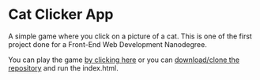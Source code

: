 # Cat Clicker App
A simple game where you click on a picture of a cat.  This is one of the first project done for a Front-End Web Development Nanodegree.  

You can play the game [by clicking here](https://katfrog.github.io/cat-clicker/) or you can
[download/clone the repository](https://help.github.com/articles/cloning-a-repository/) and run the index.html.
